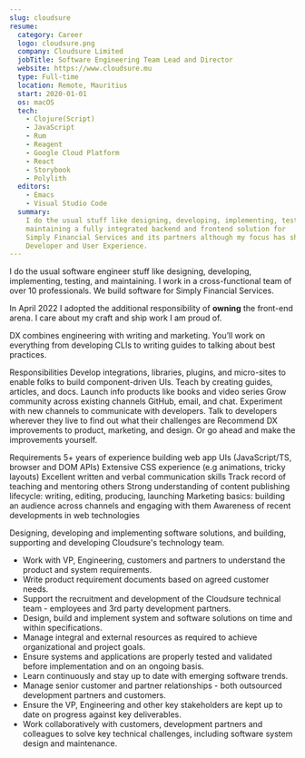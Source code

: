 ```yaml
---
slug: cloudsure
resume:
  category: Career
  logo: cloudsure.png
  company: Cloudsure Limited
  jobTitle: Software Engineering Team Lead and Director
  website: https://www.cloudsure.mu
  type: Full-time
  location: Remote, Mauritius
  start: 2020-01-01
  os: macOS
  tech:
    - Clojure(Script)
    - JavaScript
    - Rum
    - Reagent
    - Google Cloud Platform
    - React
    - Storybook
    - Polylith
  editors:
    - Emacs
    - Visual Studio Code
  summary:
    I do the usual stuff like designing, developing, implementing, testing, and
    maintaining a fully integrated backend and frontend solution for
    Simply Financial Services and its partners although my focus has shifted to
    Developer and User Experience.
---
```


I do the usual software engineer stuff like designing, developing, implementing, testing, and maintaining.
I work in a cross-functional team of over 10 professionals.
We build software for Simply Financial Services.

In April 2022 I adopted the additional responsibility of **owning** the front-end arena.
I care about my craft and ship work I am proud of.

DX combines engineering with writing and marketing. You’ll work on everything from developing CLIs to writing guides to talking about best practices.

Responsibilities
Develop integrations, libraries, plugins, and micro-sites to enable folks to build component-driven UIs.
Teach by creating guides, articles, and docs.
Launch info products like books and video series
Grow community across existing channels GitHub, email, and chat.
Experiment with new channels to communicate with developers.
Talk to developers wherever they live to find out what their challenges are
Recommend DX improvements to product, marketing, and design. Or go ahead and make the improvements yourself.

Requirements
5+ years of experience building web app UIs (JavaScript/TS, browser and DOM APIs)
Extensive CSS experience (e.g animations, tricky layouts)
Excellent written and verbal communication skills
Track record of teaching and mentoring others
Strong understanding of content publishing lifecycle: writing, editing, producing, launching
Marketing basics: building an audience across channels and engaging with them
Awareness of recent developments in web technologies

Designing, developing and implementing software solutions, and building, supporting and developing Cloudsure's technology team.

- Work with VP, Engineering, customers and partners to understand the product and system requirements.
- Write product requirement documents based on agreed customer needs.
- Support the recruitment and development of the Cloudsure technical team - employees and 3rd party development partners.
- Design, build and implement system and software solutions on time and within specifications.
- Manage integral and external resources as required to achieve organizational and project goals.
- Ensure systems and applications are properly tested and validated before implementation and on an ongoing basis.
- Learn continuously and stay up to date with emerging software trends.
- Manage senior customer and partner relationships - both outsourced development partners and customers.
- Ensure the VP, Engineering and other key stakeholders are kept up to date on progress against key deliverables.
- Work collaboratively with customers, development partners and colleagues to solve key technical challenges, including software system design and maintenance.
